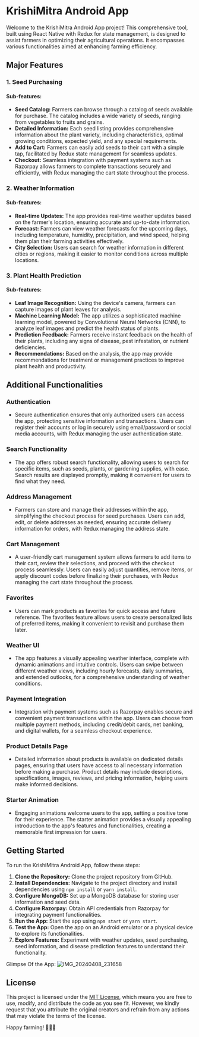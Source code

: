 # KrishiMitra Android App

Welcome to the KrishiMitra Android App project! This comprehensive tool, built using React Native with Redux for state management, is designed to assist farmers in optimizing their agricultural operations. It encompasses various functionalities aimed at enhancing farming efficiency.

## Major Features

### 1. Seed Purchasing

#### Sub-features:
- **Seed Catalog:** Farmers can browse through a catalog of seeds available for purchase. The catalog includes a wide variety of seeds, ranging from vegetables to fruits and grains.
- **Detailed Information:** Each seed listing provides comprehensive information about the plant variety, including characteristics, optimal growing conditions, expected yield, and any special requirements.
- **Add to Cart:** Farmers can easily add seeds to their cart with a simple tap, facilitated by Redux state management for seamless updates.
- **Checkout:** Seamless integration with payment systems such as Razorpay allows farmers to complete transactions securely and efficiently, with Redux managing the cart state throughout the process.

### 2. Weather Information

#### Sub-features:
- **Real-time Updates:** The app provides real-time weather updates based on the farmer's location, ensuring accurate and up-to-date information.
- **Forecast:** Farmers can view weather forecasts for the upcoming days, including temperature, humidity, precipitation, and wind speed, helping them plan their farming activities effectively.
- **City Selection:** Users can search for weather information in different cities or regions, making it easier to monitor conditions across multiple locations.

### 3. Plant Health Prediction

#### Sub-features:
- **Leaf Image Recognition:** Using the device's camera, farmers can capture images of plant leaves for analysis.
- **Machine Learning Model:** The app utilizes a sophisticated machine learning model, powered by Convolutional Neural Networks (CNN), to analyze leaf images and predict the health status of plants.
- **Prediction Feedback:** Farmers receive instant feedback on the health of their plants, including any signs of disease, pest infestation, or nutrient deficiencies.
- **Recommendations:** Based on the analysis, the app may provide recommendations for treatment or management practices to improve plant health and productivity.

## Additional Functionalities

### Authentication
- Secure authentication ensures that only authorized users can access the app, protecting sensitive information and transactions. Users can register their accounts or log in securely using email/password or social media accounts, with Redux managing the user authentication state.

### Search Functionality
- The app offers robust search functionality, allowing users to search for specific items, such as seeds, plants, or gardening supplies, with ease. Search results are displayed promptly, making it convenient for users to find what they need.

### Address Management
- Farmers can store and manage their addresses within the app, simplifying the checkout process for seed purchases. Users can add, edit, or delete addresses as needed, ensuring accurate delivery information for orders, with Redux managing the address state.

### Cart Management
- A user-friendly cart management system allows farmers to add items to their cart, review their selections, and proceed with the checkout process seamlessly. Users can easily adjust quantities, remove items, or apply discount codes before finalizing their purchases, with Redux managing the cart state throughout the process.

### Favorites
- Users can mark products as favorites for quick access and future reference. The favorites feature allows users to create personalized lists of preferred items, making it convenient to revisit and purchase them later.

### Weather UI
- The app features a visually appealing weather interface, complete with dynamic animations and intuitive controls. Users can swipe between different weather views, including hourly forecasts, daily summaries, and extended outlooks, for a comprehensive understanding of weather conditions.

### Payment Integration
- Integration with payment systems such as Razorpay enables secure and convenient payment transactions within the app. Users can choose from multiple payment methods, including credit/debit cards, net banking, and digital wallets, for a seamless checkout experience.

### Product Details Page
- Detailed information about products is available on dedicated details pages, ensuring that users have access to all necessary information before making a purchase. Product details may include descriptions, specifications, images, reviews, and pricing information, helping users make informed decisions.

### Starter Animation
- Engaging animations welcome users to the app, setting a positive tone for their experience. The starter animation provides a visually appealing introduction to the app's features and functionalities, creating a memorable first impression for users.

## Getting Started

To run the KrishiMitra Android App, follow these steps:

1. **Clone the Repository:** Clone the project repository from GitHub.
2. **Install Dependencies:** Navigate to the project directory and install dependencies using `npm install` or `yarn install`.
3. **Configure MongoDB:** Set up a MongoDB database for storing user information and seed data.
4. **Configure Razorpay:** Obtain API credentials from Razorpay for integrating payment functionalities.
5. **Run the App:** Start the app using `npm start` or `yarn start`.
6. **Test the App:** Open the app on an Android emulator or a physical device to explore its functionalities.
7. **Explore Features:** Experiment with weather updates, seed purchasing, seed information, and disease prediction features to understand their functionality.

Glimpse Of the App:
![IMG_20240408_231658](https://github.com/princeyadav00785/Farm-Management-App/assets/100501934/bbd060a8-b320-4eff-906e-b0645d10385e)


## License

This project is licensed under the [MIT License](LICENSE), which means you are free to use, modify, and distribute the code as you see fit. However, we kindly request that you attribute the original creators and refrain from any actions that may violate the terms of the license.

Happy farming! 🌱🚜📱
